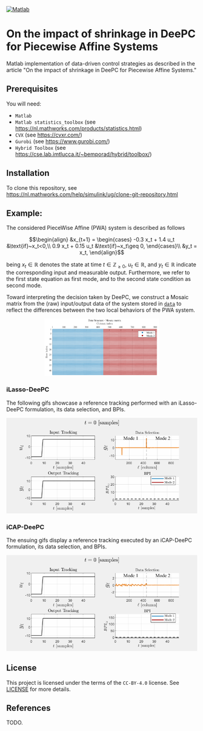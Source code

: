 [![Matlab](https://img.shields.io/badge/MATLAB-R2023a-BLUE.svg)](https://nl.mathworks.com/products/new_products/release2023a.html)

# On the impact of shrinkage in DeePC for Piecewise Affine Systems

Matlab implementation of data-driven control strategies as described in the article
"On the impact of shrinkage in DeePC for Piecewise Affine Systems."

## Prerequisites

You will need:

- `Matlab`
- `Matlab statistics_toolbox` (see https://nl.mathworks.com/products/statistics.html)
- `CVX` (see https://cvxr.com/)
- `Gurobi` (see https://www.gurobi.com/)
- `Hybrid Toolbox` (see https://cse.lab.imtlucca.it/~bemporad/hybrid/toolbox/)

## Installation

To clone this repository, see https://nl.mathworks.com/help/simulink/ug/clone-git-repository.html

## Example: 

The considered PieceWise Affine (PWA) system is described as follows

```math
\begin{align}
     &x_{t+1} = \begin{cases}
         -0.3 x_t + 1.4 u_t &\text{if}~x_t<0,\\
         0.9 x_t + 0.15 u_t &\text{if}~x_t\geq 0,
\end{cases}\\
 &y_t = x_t,
\end{align}
```
being $x_t \in ℝ$ denotes the state at time $t\in ℤ_{\geq0}$, $u_t \in ℝ$, and $y_t \in ℝ$ indicate the corresponding input and measurable output. Furthermore, we refer to the first state equation as first mode, and to the second state condition as second mode.

Toward interpreting the decision taken by DeePC, we construct a Mosaic matrix from the (raw) input/output data of the system stored in [`data`](data) to reflect the differences between the two local behaviors of the PWA system.

<p align="center">
  <img src="imgs/Mosaic_matrix.png" width="60%" alt='A two-modes Mosaic matrix'>
</p>

### iLasso-DeePC
The following gifs showcase a reference tracking performed with an iLasso-DeePC formulation, its data selection, and BPIs.

<p align="center">
     <img src="gifs/iLasso.gif" alt="iLasso-DeePC trajectory tracking, data selection, and BPIs">
</p> 

### iCAP-DeePC
The ensuing gifs display a reference tracking executed by an iCAP-DeePC formulation, its data selection, and BPIs.

<p align="center">
     <img src="gifs/iCAP.gif" alt="iCAP-DeePC trajectory tracking, data selection, and BPIs">
</p> 

## License
This project is licensed under the terms of the `CC-BY-4.0` license.
See [LICENSE](LICENSE) for more details.


## References
TODO.

